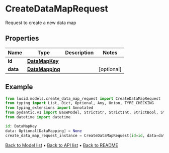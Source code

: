 # CreateDataMapRequest

Request to create a new data map
## Properties
Name | Type | Description | Notes
------------ | ------------- | ------------- | -------------
**id** | [**DataMapKey**](DataMapKey.md) |  | 
**data** | [**DataMapping**](DataMapping.md) |  | [optional] 
## Example

```python
from lusid.models.create_data_map_request import CreateDataMapRequest
from typing import List, Dict, Optional, Any, Union, TYPE_CHECKING
from typing_extensions import Annotated
from pydantic.v1 import BaseModel, StrictStr, StrictInt, StrictBool, StrictFloat, StrictBytes, Field, validator, ValidationError, conlist, constr
from datetime import datetime

id: DataMapKey
data: Optional[DataMapping] = None
create_data_map_request_instance = CreateDataMapRequest(id=id, data=data)

```

[Back to Model list](../README.md#documentation-for-models) &#8226; [Back to API list](../README.md#documentation-for-api-endpoints) &#8226; [Back to README](../README.md)

